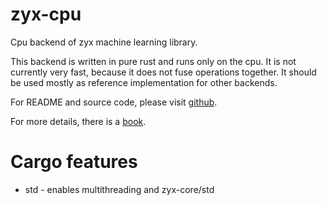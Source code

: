 # zyx-cpu

Cpu backend of zyx machine learning library.

This backend is written in pure rust and runs only on the cpu. It is not currently very fast, because it does not fuse
operations together. It should be used mostly as reference implementation for other backends.

For README and source code, please visit [github](https://www.github.com/zk4x/zyx).

For more details, there is a [book](https://www.github.com/zk4x/zyx/tree/main/zyx-book).

# Cargo features

- std - enables multithreading and zyx-core/std
